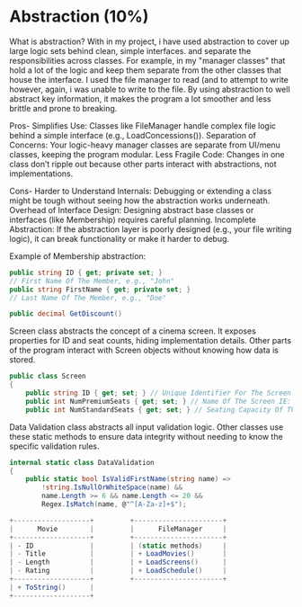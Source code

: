 # Abstraction (10%)

What is abstraction?
With in my project, i have used abstraction to cover up large logic sets behind clean, simple interfaces. and separate the responsibilities across classes. For example, in my "manager classes" that hold a lot of the logic and  keep them separate from the other classes that house the interface. I used the file manager to read (and to attempt to write however, again, i was unable to write to the file. By using abstraction to well abstract key information, it makes the program a lot smoother and less brittle and prone to breaking. 

Pros-
Simplifies Use: Classes like FileManager handle complex file logic behind a simple interface (e.g., LoadConcessions()).
Separation of Concerns: Your logic-heavy manager classes are separate from UI/menu classes, keeping the program modular.
Less Fragile Code: Changes in one class don’t ripple out because other parts interact with abstractions, not implementations.

Cons-
Harder to Understand Internals: Debugging or extending a class might be tough without seeing how the abstraction works underneath.
Overhead of Interface Design: Designing abstract base classes or interfaces (like Membership) requires careful planning.
Incomplete Abstraction: If the abstraction layer is poorly designed (e.g., your file writing logic), it can break functionality or make it harder to debug.

Example of Membership abstraction:
```cs
public string ID { get; private set; }
// First Name Of The Member, e.g., "John"
public string FirstName { get; private set; }
// Last Name Of The Member, e.g., "Doe"

public decimal GetDiscount()
```
Screen class abstracts the concept of a cinema screen. It exposes properties for ID and seat counts, hiding implementation details. Other parts of the program interact with Screen objects without knowing how data is stored.
```cs
public class Screen
{
    public string ID { get; set; } // Unique Identifier For The Screen IE: S01
    public int NumPremiumSeats { get; set; } // Name Of The Screen IE: "Screen 1"
    public int NumStandardSeats { get; set; } // Seating Capacity Of The Screen IE: 100
```
Data Validation class abstracts all input validation logic. Other classes use these static methods to ensure data integrity without needing to know the specific validation rules.
```cs
internal static class DataValidation
{
    public static bool IsValidFirstName(string name) =>
        !string.IsNullOrWhiteSpace(name) &&
        name.Length >= 6 && name.Length <= 20 &&
        Regex.IsMatch(name, @"^[A-Za-z]+$");
```

```cs
+-------------------+         +----------------------+
|      Movie        |         |      FileManager     |
+-------------------+         +----------------------+
| - ID              |         | (static methods)     |
| - Title           |         | + LoadMovies()       |
| - Length          |         | + LoadScreens()      |
| - Rating          |         | + LoadSchedule()     |
+-------------------+         +----------------------+
| + ToString()      |
+-------------------+
```
